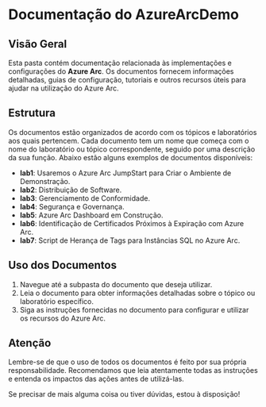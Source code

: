 # Documentação do AzureArcDemo

## Visão Geral

Esta pasta contém documentação relacionada às implementações e configurações do **Azure Arc**. Os documentos fornecem informações detalhadas, guias de configuração, tutoriais e outros recursos úteis para ajudar na utilização do Azure Arc.

## Estrutura

Os documentos estão organizados de acordo com os tópicos e laboratórios aos quais pertencem. Cada documento tem um nome que começa com o nome do laboratório ou tópico correspondente, seguido por uma descrição da sua função. Abaixo estão alguns exemplos de documentos disponíveis:

- **lab1**: Usaremos o Azure Arc JumpStart para Criar o Ambiente de Demonstração.
- **lab2**: Distribuição de Software.
- **lab3**: Gerenciamento de Conformidade.
- **lab4**: Segurança e Governança.
- **lab5**: Azure Arc Dashboard em Construção.
- **lab6**: Identificação de Certificados Próximos à Expiração com Azure Arc.
- **lab7**: Script de Herança de Tags para Instâncias SQL no Azure Arc.

## Uso dos Documentos

1. Navegue até a subpasta do documento que deseja utilizar.
2. Leia o documento para obter informações detalhadas sobre o tópico ou laboratório específico.
3. Siga as instruções fornecidas no documento para configurar e utilizar os recursos do Azure Arc.

## Atenção

Lembre-se de que o uso de todos os documentos é feito por sua própria responsabilidade. Recomendamos que leia atentamente todas as instruções e entenda os impactos das ações antes de utilizá-las.

Se precisar de mais alguma coisa ou tiver dúvidas, estou à disposição!